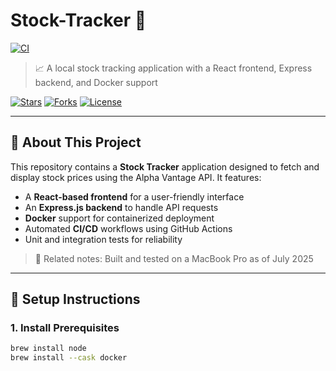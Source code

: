 # Stock-Tracker 🚀

[![CI](https://github.com/rajeevbarnwal/stock-tracker/actions/workflows/ci.yml/badge.svg)](https://github.com/rajeevbarnwal/stock-tracker/actions)

> 📈 A local stock tracking application with a React frontend, Express backend, and Docker support

[![Stars](https://img.shields.io/github/stars/rajeevbarnwal/stock-tracker?style=social)](https://github.com/rajeevbarnwal/stock-tracker/stargazers)
[![Forks](https://img.shields.io/github/forks/rajeevbarnwal/stock-tracker?style=social)](https://github.com/rajeevbarnwal/stock-tracker/network/members)
[![License](https://img.shields.io/github/license/rajeevbarnwal/stock-tracker)](./LICENSE)

---

## 📌 About This Project

This repository contains a **Stock Tracker** application designed to fetch and display stock prices using the Alpha Vantage API. It features:

- A **React-based frontend** for a user-friendly interface
- An **Express.js backend** to handle API requests
- **Docker** support for containerized deployment
- Automated **CI/CD** workflows using GitHub Actions
- Unit and integration tests for reliability

> 🔗 Related notes: Built and tested on a MacBook Pro as of July 2025

---

## 🧱 Setup Instructions

### 1. Install Prerequisites
```bash
brew install node
brew install --cask docker
